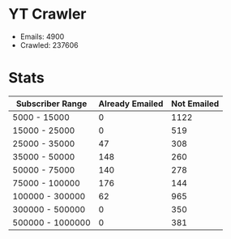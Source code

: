 # YT Crawler
- Emails: 4900
- Crawled: 237606

# Stats
| Subscriber Range  | Already Emailed | Not Emailed |
|-------|-------|-------|
| 5000 - 15000 | 0 | 1122 |
| 15000 - 25000 | 0 | 519 |
| 25000 - 35000 | 47 | 308 |
| 35000 - 50000 | 148 | 260 |
| 50000 - 75000 | 140 | 278 |
| 75000 - 100000 | 176 | 144 |
| 100000 - 300000 | 62 | 965 |
| 300000 - 500000 | 0 | 350 |
| 500000 - 1000000 | 0 | 381 |
